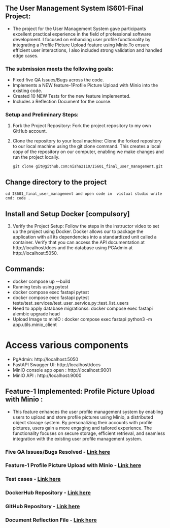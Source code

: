 
## The User Management System IS601-Final Project: 
- The project for the User Management System gave participants excellent practical experience in the field of professional software     development. I focused on enhancing user profile functionality by integrating a Profile Picture Upload feature using Minio.To ensure efficient user interactions, I also included strong validation and handled edge cases. 

### The submission meets the following goals:
- Fixed five QA Issues/Bugs across the code.
- Implements a NEW feature-1Profile Picture Upload with Minio  into the existing code.
- Created 10 NEW Tests for the new feature implemented.
- Includes a Reflection Document for the course.

### Setup and Preliminary Steps: 

1. Fork the Project Repository: Fork the project repository to my own GitHub account.

2. Clone the repository to your local machine: Clone the forked repository to our local machine using the git clone command. 
  This creates a local copy of the repository on our computer, enabling we make changes and run the project locally.

   ```git clone git@github.com:nisha2110/IS601_final_user_management.git ```

## Change directory to the project
 ``` cd IS601_final_user_management and open code in  vistual studio write cmd: code . ``` 

## Install and Setup Docker [compulsory]

3. Verify the Project Setup: Follow the steps in the instructor video to set up the project using Docker. Docker allows our to package the application with all its dependencies into a standardized unit called a container. Verify that you can access the API documentation at http://localhost/docs and the database using PGAdmin at http://localhost:5050.

## Commands:
  - docker compose up --build
  - Running tests using pytest
  - docker compose exec fastapi pytest
  - docker compose exec fastapi pytest tests/test_services/test_user_service.py::test_list_users
  - Need to apply database migrationss: docker compose exec fastapi alembic upgrade head
  - Upload Image to minIO : docker compose exec fastapi python3 -m app.utils.minio_client

# Access various components
- PgAdmin:  http://localhost:5050
- FastAPI Swagger UI: http://localhost/docs
- MinIO console app open : http://localhost:9001
- MinIO API : http://localhost:9000


##  Feature-1 Implemented: Profile Picture Upload with Minio :
- This feature enhances the user profile management system by enabling users to upload and store profile pictures using Minio, a distributed object storage system. By personalizing their accounts with profile pictures, users gain a more engaging and tailored experience. The functionality focuses on secure storage, efficient retrieval, and seamless integration with the existing user profile management system.

### Five QA Issues/Bugs Resolved - [Link here](https://github.com/nisha2110/IS601_final_user_management/blob/main/documentation/Issue.md)

### Feature-1 Profile Picture Upload with Minio - [Link here](https://github.com/nisha2110/IS601_final_user_management/blob/main/documentation/feature-1_upload_picture.md)

### Test cases - [Link here](https://github.com/nisha2110/IS601_final_user_management/blob/main/documentation/Testcases.md)

### DockerHub Repository - [Link here](https://hub.docker.com/repository/docker/nishi2110/is601_final_api/general)

### GitHub Repository - [Link here](https://github.com/nisha2110/IS601_final_user_management/)

### Document Reflection File - [Link here](https://github.com/nisha2110/IS601_final_user_management/blob/main/documentation/Document_reflection.docx)
